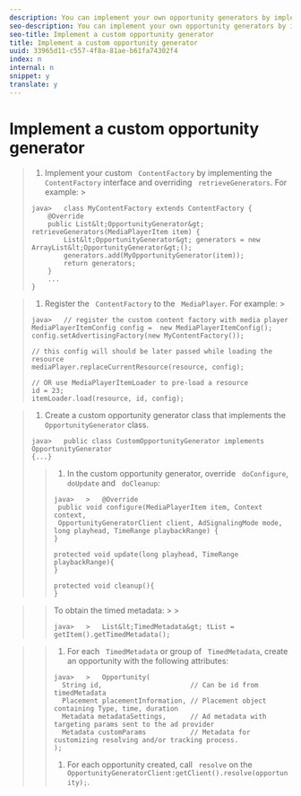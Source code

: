 ```yaml
---
description: You can implement your own opportunity generators by implementing the OpportunityGenerator class.
seo-description: You can implement your own opportunity generators by implementing the OpportunityGenerator class.
seo-title: Implement a custom opportunity generator
title: Implement a custom opportunity generator
uuid: 33965d11-c557-4f8a-81ae-b61fa74302f4
index: n
internal: n
snippet: y
translate: y
---
```


# Implement a custom opportunity generator


>1. Implement your custom ` ContentFactory` by implementing the ` ContentFactory` interface and overriding ` retrieveGenerators`.
>   For example: >
>   ```
>   java>   class MyContentFactory extends ContentFactory { 
>       @Override 
>       public List&lt;OpportunityGenerator&gt; retrieveGenerators(MediaPlayerItem item) { 
>           List&lt;OpportunityGenerator&gt; generators = new ArrayList&lt;OpportunityGenerator&gt;(); 
>           generators.add(MyOpportunityGenerator(item)); 
>           return generators; 
>       } 
>       ... 
>   }
>   ```

>
>1. Register the ` ContentFactory` to the ` MediaPlayer`.
>   For example: >
>   ```
>   java>   // register the custom content factory with media player 
>   MediaPlayerItemConfig config =  new MediaPlayerItemConfig(); 
>   config.setAdvertisingFactory(new MyContentFactory()); 
>    
>   // this config will should be later passed while loading the resource 
>   mediaPlayer.replaceCurrentResource(resource, config); 
>    
>   // OR use MediaPlayerItemLoader to pre-load a resource 
>   id = 23; 
>   itemLoader.load(resource, id, config);
>   ```

>
>1. Create a custom opportunity generator class that implements the ` OpportunityGenerator` class.
>
>   ```
>   java>   public class CustomOpportunityGenerator implements OpportunityGenerator  
>   {...}
>   ```
>
>   >1. In the custom opportunity generator, override ` doConfigure`, ` doUpdate` and ` doCleanup`:
>   >
>   >   ```
>   >   java>   >   @Override 
>   >    public void configure(MediaPlayerItem item, Context context,  
>   >    OpportunityGeneratorClient client, AdSignalingMode mode, long playhead, TimeRange playbackRange) { 
>   >   } 
>   >    
>   >   protected void update(long playhead, TimeRange playbackRange){ 
>   >   } 
>   >    
>   >   protected void cleanup(){ 
>   >   }
>   >   ```

>   >   To obtain the timed metadata: >   >
>   >   ```
>   >   java>   >   List&lt;TimedMetadata&gt; tList = getItem().getTimedMetadata(); 
>   >   
>   >   ```

>   >
>   >1. For each ` TimedMetadata` or group of ` TimedMetadata`, create an opportunity with the following attributes:
>   >
>   >   ```
>   >   java>   >   Opportunity( 
>   >     String id,                      // Can be id from timedMetadata  
>   >     Placement placementInformation, // Placement object containing Type, time, duration 
>   >     Metadata metadataSettings,      // Ad metadata with targeting params sent to the ad provider 
>   >     Metadata customParams           // Metadata for customizing resolving and/or tracking process. 
>   >   ); 
>   >   
>   >   ```
>   >
>   >1. For each opportunity created, call ` resolve` on the ` OpportunityGeneratorClient:getClient().resolve(opportunity);`.

